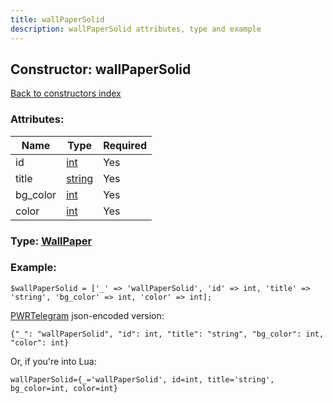 ```yaml
---
title: wallPaperSolid
description: wallPaperSolid attributes, type and example
---
```

## Constructor: wallPaperSolid  
[Back to constructors index](index.md)



### Attributes:

| Name     |    Type       | Required |
|----------|---------------|----------|
|id|[int](../types/int.md) | Yes|
|title|[string](../types/string.md) | Yes|
|bg\_color|[int](../types/int.md) | Yes|
|color|[int](../types/int.md) | Yes|



### Type: [WallPaper](../types/WallPaper.md)


### Example:

```
$wallPaperSolid = ['_' => 'wallPaperSolid', 'id' => int, 'title' => 'string', 'bg_color' => int, 'color' => int];
```  

[PWRTelegram](https://pwrtelegram.xyz) json-encoded version:

```
{"_": "wallPaperSolid", "id": int, "title": "string", "bg_color": int, "color": int}
```


Or, if you're into Lua:  


```
wallPaperSolid={_='wallPaperSolid', id=int, title='string', bg_color=int, color=int}

```



